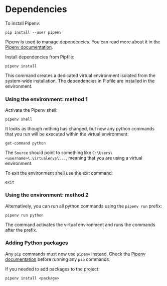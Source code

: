 # Dependencies
To install Pipenv:

```shell
pip install --user pipenv
```


Pipenv is used to manage dependencies. You can read more about it in the [Pipenv documentation](https://pipenv.pypa.io/en/latest/).

Install dependencies from Pipfile:

```shell
pipenv install
```

This command creates a dedicated virtual environment isolated from the system-wide installation. The dependencies in Pipfile are installed in the environment.

### Using the environment: method 1

Activate the Pipenv shell:

```shell
pipenv shell
```

It looks as though nothing has changed, but now any python commands that you run will be executed within the virtual environment:

```shell
get-command python
```

The `Source` should point to something like `C:\Users\<username>\.virtualenvs\...`, meaning that you are using a virtual environment.

To exit the environment shell use the exit command:

```shell
exit
```

### Using the environment: method 2

Alternatively, you can run all python commands using the `pipenv run` prefix:

```shell
pipenv run python
```

The command activates the virtual environment and runs the commands after the prefix.

### Adding Python packages

Any `pip` commands must now use `pipenv` instead. Check the [Pipenv documentation](https://pipenv.pypa.io/en/latest/) before running any `pip` commands.

If you needed to add packages to the project:

```shell
pipenv install <package>
```
